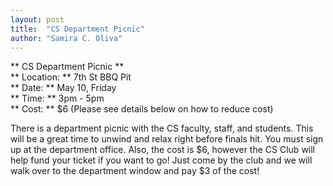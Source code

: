 ```yaml
---
layout: post
title:  "CS Department Picnic"
author: "Samira C. Oliva"
---
```


** CS Department Picnic ** <br /> 
** Location: ** 7th St BBQ Pit <br />
** Date: ** May 10, Friday <br />
** Time: ** 3pm - 5pm <br />
** Cost: ** $6 (Please see details below on how to reduce cost) <br />

There is a department picnic with the CS faculty, staff, and students. This will be a great time to unwind and relax right before finals hit. You must sign up at the department office. Also, the cost is $6, however the CS Club will help fund your ticket if you want to go! Just come by the club and we will walk over to the department window and pay $3 of the cost!


